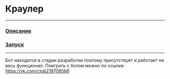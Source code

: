 # Краулер

___
### [Описание](docs/description.md)
### [Запуск](docs/launch.md)

___

Бот находится в стадии разработки поэтому присутствует и работает не весь функционал.
Поиграть с ботом можно по ссылке: https://vk.com/club219708566
